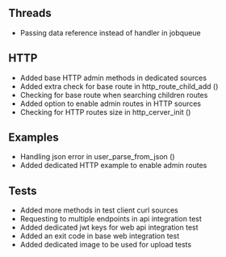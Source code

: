 ## Threads
- Passing data reference instead of handler in jobqueue

## HTTP
- Added base HTTP admin methods in dedicated sources
- Added extra check for base route in http_route_child_add ()
- Checking for base route when searching children routes
- Added option to enable admin routes in HTTP sources
- Checking for HTTP routes size in http_cerver_init ()

## Examples
- Handling json error in user_parse_from_json ()
- Added dedicated HTTP example to enable admin routes

## Tests
- Added more methods in test client curl sources
- Requesting to multiple endpoints in api integration test
- Added dedicated jwt keys for web api integration test
- Added an exit code in base web integration test
- Added dedicated image to be used for upload tests
